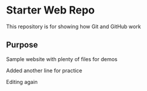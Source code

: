 # Starter Web Repo

This repository is for showing how Git and GitHub work

## Purpose

Sample website with plenty of files for demos

Added another line for practice

Editing again